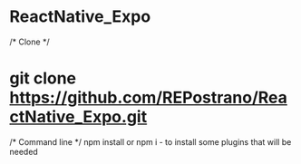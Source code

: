 # ReactNative_Expo

/* Clone */
# git clone https://github.com/REPostrano/ReactNative_Expo.git

/* Command line */
npm install or npm i - to install some plugins that will be needed
